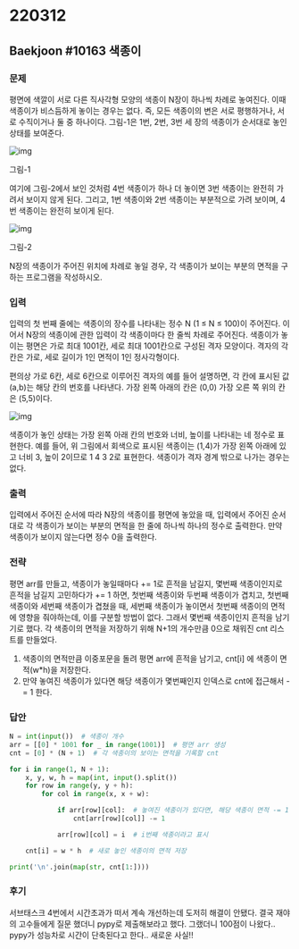 # 220312



## Baekjoon #10163 색종이

### 문제

평면에 색깔이 서로 다른 직사각형 모양의 색종이 N장이 하나씩 차례로 놓여진다. 이때 색종이가 비스듬하게 놓이는 경우는 없다. 즉, 모든 색종이의 변은 서로 평행하거나, 서로 수직이거나 둘 중 하나이다. 그림-1은 1번, 2번, 3번 세 장의 색종이가 순서대로 놓인 상태를 보여준다.

![img](https://upload.acmicpc.net/35e4c6f0-a2b6-43ac-8667-86d3fc5acc78/-/preview/)

그림-1

여기에 그림-2에서 보인 것처럼 4번 색종이가 하나 더 놓이면 3번 색종이는 완전히 가려서 보이지 않게 된다. 그리고, 1번 색종이와 2번 색종이는 부분적으로 가려 보이며, 4번 색종이는 완전히 보이게 된다.

![img](https://upload.acmicpc.net/407be9a9-4f31-4fc1-be51-97231052dd72/-/preview/)

그림-2

N장의 색종이가 주어진 위치에 차례로 놓일 경우, 각 색종이가 보이는 부분의 면적을 구하는 프로그램을 작성하시오. 



### 입력

입력의 첫 번째 줄에는 색종이의 장수를 나타내는 정수 N (1 ≤ N ≤ 100)이 주어진다. 이어서 N장의 색종이에 관한 입력이 각 색종이마다 한 줄씩 차례로 주어진다. 색종이가 놓이는 평면은 가로 최대 1001칸, 세로 최대 1001칸으로 구성된 격자 모양이다. 격자의 각 칸은 가로, 세로 길이가 1인 면적이 1인 정사각형이다. 

편의상 가로 6칸, 세로 6칸으로 이루어진 격자의 예를 들어 설명하면, 각 칸에 표시된 값 (a,b)는 해당 칸의 번호를 나타낸다. 가장 왼쪽 아래의 칸은 (0,0) 가장 오른 쪽 위의 칸은 (5,5)이다. 

![img](https://upload.acmicpc.net/0f0f2045-2ff6-4e2d-87ee-3026d3ba7f68/-/preview/)

색종이가 놓인 상태는 가장 왼쪽 아래 칸의 번호와 너비, 높이를 나타내는 네 정수로 표현한다. 예를 들어, 위 그림에서 회색으로 표시된 색종이는 (1,4)가 가장 왼쪽 아래에 있고 너비 3, 높이 2이므로 1 4 3 2로 표현한다. 색종이가 격자 경계 밖으로 나가는 경우는 없다. 



### 출력

입력에서 주어진 순서에 따라 N장의 색종이를 평면에 놓았을 때, 입력에서 주어진 순서대로 각 색종이가 보이는 부분의 면적을 한 줄에 하나씩 하나의 정수로 출력한다. 만약 색종이가 보이지 않는다면 정수 0을 출력한다. 



### 전략

평면 arr를 만들고, 색종이가 놓일때마다 += 1로 흔적을 남길지, 몇번째 색종이인지로 흔적을 남길지 고민하다가 += 1 하면, 첫번째 색종이와 두번째 색종이가 겹치고, 첫번째 색종이와 세번째 색종이가 겹쳤을 때, 세번째 색종이가 놓이면서 첫번째 색종이의 면적에 영향을 줘야하는데, 이를 구분할 방법이 없다. 그래서 몇번째 색종이인지 흔적을 남기기로 했다. 각 색종이의 면적을 저장하기 위해 N+1의 개수만큼 0으로 채워진 cnt 리스트를 만들었다.

1. 색종이의 면적만큼 이중포문을 돌려 평면 arr에 흔적을 남기고, cnt[i] 에 색종이 면적(w*h)을 저장한다.
2. 만약 놓여진 색종이가 있다면 해당 색종이가 몇번째인지 인덱스로 cnt에 접근해서 -= 1 한다.



### 답안

```python
N = int(input())  # 색종이 개수
arr = [[0] * 1001 for _ in range(1001)]  # 평면 arr 생성
cnt = [0] * (N + 1)  # 각 색종이의 보이는 면적을 기록할 cnt

for i in range(1, N + 1):
    x, y, w, h = map(int, input().split())
    for row in range(y, y + h):
        for col in range(x, x + w):

            if arr[row][col]:  # 놓여진 색종이가 있다면, 해당 색종이 면적 -= 1
                cnt[arr[row][col]] -= 1

            arr[row][col] = i  # i번째 색종이라고 표시

    cnt[i] = w * h  # 새로 놓인 색종이의 면적 저장

print('\n'.join(map(str, cnt[1:])))
```



### 후기

서브태스크 4번에서 시간초과가 떠서 계속 개선하는데 도저히 해결이 안됐다. 결국 재야의 고수들에게 질문 했더니 pypy로 제출해보라고 했다. 
그랬더니 100점이 나왔다.. pypy가 성능차로 시간이 단축된다고 한다.. 새로운 사실!!